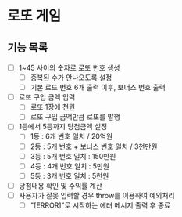 # 로또 게임

## 기능 목록

- [ ] 1~45 사이의 숫자로 로또 번호 생성
  - [ ] 중복된 수가 안나오도록 설정
  - [ ] 기본 로또 번호 6개 출력 이후, 보너스 번호 출력
- [ ] 로또 구입 금액 입력
  - [ ] 로또 1장에 천원
  - [ ] 로또 구입 금액만큼 로또를 발행
- [ ] 1등에서 5등까지 당첨금액 설정
  - [ ] 1등 : 6개 번호 일치 / 20억원
  - [ ] 2등 : 5개 번호 + 보너스 번호 일치 / 3천만원
  - [ ] 3등 : 5개 번호 일치 : 150만원
  - [ ] 4등 : 4개 번호 일치 : 5만원
  - [ ] 5등 : 3개 번호 일치 : 5천원
- [ ] 당첨내용 확인 및 수익률 계산
- [ ] 사용자가 잘못 입력할 경우 throw를 이용하여 예외처리
  - [ ] "[ERROR]"로 시작하는 에러 메시지 출력 후 종료
